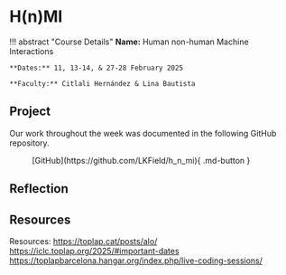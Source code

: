 # H(n)MI

!!! abstract "Course Details"
    **Name:** Human non-human Machine Interactions 

    **Dates:** 11, 13-14, & 27-28 February 2025

    **Faculty:** Citlali Hernández & Lina Bautista

## Project 

Our work throughout the week was documented in the following GitHub repository. 

<figure markdown="span">
    [GitHub](https://github.com/LKField/h_n_mi){ .md-button }
</figure>


## Reflection 

## Resources 
Resources: https://toplap.cat/posts/alo/
https://iclc.toplap.org/2025/#important-dates
https://toplapbarcelona.hangar.org/index.php/live-coding-sessions/
